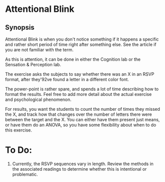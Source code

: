 # Attentional Blink

## Synopsis

Attentional Blink is when you don't notice something if it happens a specific and rather short period of time right after something else. See the article if you are not familiar with the term.

As this is attention, it can be done in either the Cognition lab or the Sensation & Perception lab.

The exercise asks the subjects to say whether there was an X in an RSVP format, after they\'92ve found a letter in a different color font.

The power-point is rather spare, and spends a lot of time describing how to format the results. Feel free to add more detail about the actual exercise and psychological phenomenon.

For results, you want the students to count the number of times they missed the X, and track how that changes over the number of letters there were between the target and the X. You can either have them present just means, or have them do an ANOVA, so you have some flexibility about when to do this exercise.

# To Do:
1) Currently, the RSVP sequences vary in length. Review the methods in the
associated readings to determine whether this is intentional or problematic.
